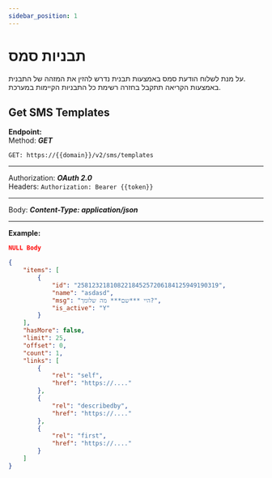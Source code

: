 ```yaml
---
sidebar_position: 1
---
```


# תבניות סמס
על מנת לשלוח הודעת סמס באמצעות תבנית נדרש להזין את המזהה של התבנית.  
באמצעות הקריאה תתקבל בחזרה רשימת כל התבניות הקיימות במערכת.


<div class="api-docs api-sec">

## Get SMS Templates

**Endpoint:**  
Method: ***GET***
<div class="end-point"><code>GET: https://&#123;&#123;domain&#125;&#125;/v2/sms/templates</code></div>

***
Authorization: ***OAuth 2.0***  
Headers: ``Authorization: Bearer {{token}}``
***
Body: ***Content-Type: application/json***

***
**Example:**
```json title="Request - Status Code: 200 OK"
NULL Body
```

```json title="Response"
{
    "items": [
        {
            "id": "258123218108221845257206184125949190319",
            "name": "asdasd",
            "msg": "היי ***שם*** מה שלומך?",
            "is_active": "Y"
        }
    ],
    "hasMore": false,
    "limit": 25,
    "offset": 0,
    "count": 1,
    "links": [
        {
            "rel": "self",
            "href": "https://...."
        },
        {
            "rel": "describedby",
            "href": "https://...."
        },
        {
            "rel": "first",
            "href": "https://...."
        }
    ]
}
```
</div>